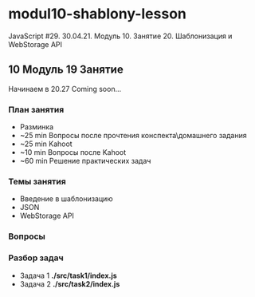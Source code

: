 # modul10-shablony-lesson
JavaScript #29. 30.04.21. Модуль 10. Занятие 20. Шаблонизация и WebStorage API

## 10 Модуль 19 Занятие

Начинаем в 20.27 Coming soon...

### План занятия

- Разминка
- ~25 min Вопросы после прочтения конспекта\домашнего задания
- ~25 min Kahoot
- ~10 min Вопросы после Kahoot
- ~60 min Решение практических задач

### Темы занятия

- Введение в шаблонизацию
- JSON
- WebStorage API

### Вопросы

### Разбор задач

- Задача 1 **./src/task1/index.js**
- Задача 2 **./src/task2/index.js**